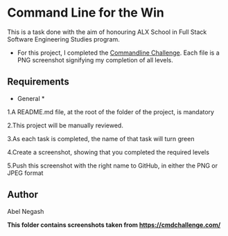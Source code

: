 # Command Line for the Win

This is a task done with the aim of honouring ALX School in Full Stack Software Engineering Studies program.
- For this project, I completed the [Commandline Challenge](https://cmdchallenge.com/).
Each file is a PNG screenshot signifying my completion of all levels.


 ## Requirements 

* General *

1.A README.md file, at the root of the folder of the project, is mandatory

2.This project will be manually reviewed.

3.As each task is completed, the name of that task will turn green

4.Create a screenshot, showing that you completed the required levels

5.Push this screenshot with the right name to GitHub, in either the PNG or JPEG format


## Author 

Abel Negash

**This folder contains screenshots taken from https://cmdchallenge.com/**

